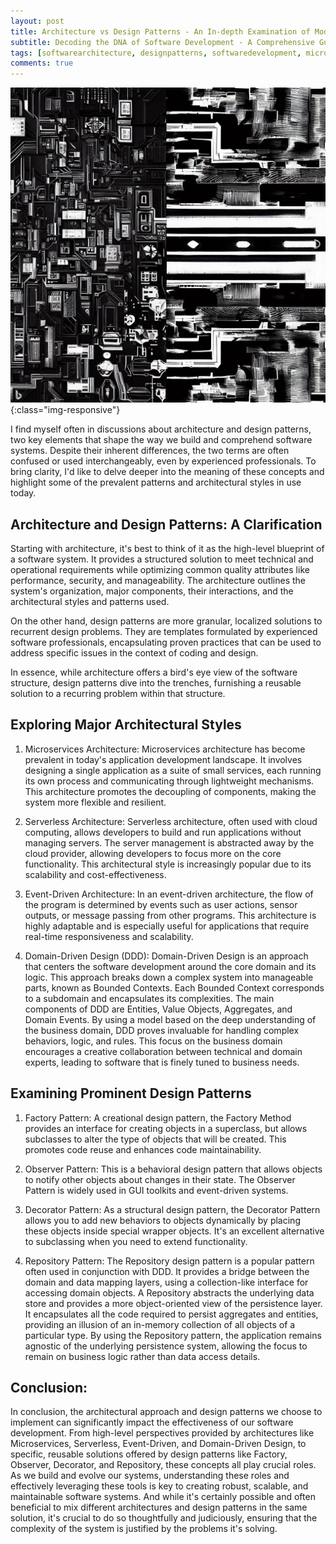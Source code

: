 ```yaml
---
layout: post
title: Architecture vs Design Patterns - An In-depth Examination of Modern Applications
subtitle: Decoding the DNA of Software Development - A Comprehensive Guide to Architectural Styles and Design Patterns
tags: [softwarearchitecture, designpatterns, softwaredevelopment, microservices, serverless, DDD, programming]
comments: true
---
```


![Architecture vs Design Patterns - An In-depth Examination of Modern Applications](../assets/img/posts/architecture-design-patterns.jpeg){:class="img-responsive"}

I find myself often in discussions about architecture and design patterns, two key elements that shape the way we build and comprehend software systems. Despite their inherent differences, the two terms are often confused or used interchangeably, even by experienced professionals. To bring clarity, I'd like to delve deeper into the meaning of these concepts and highlight some of the prevalent patterns and architectural styles in use today.

## Architecture and Design Patterns: A Clarification

Starting with architecture, it's best to think of it as the high-level blueprint of a software system. It provides a structured solution to meet technical and operational requirements while optimizing common quality attributes like performance, security, and manageability. The architecture outlines the system's organization, major components, their interactions, and the architectural styles and patterns used.

On the other hand, design patterns are more granular, localized solutions to recurrent design problems. They are templates formulated by experienced software professionals, encapsulating proven practices that can be used to address specific issues in the context of coding and design.

In essence, while architecture offers a bird's eye view of the software structure, design patterns dive into the trenches, furnishing a reusable solution to a recurring problem within that structure.

## Exploring Major Architectural Styles 

1. Microservices Architecture: Microservices architecture has become prevalent in today's application development landscape. It involves designing a single application as a suite of small services, each running its own process and communicating through lightweight mechanisms. This architecture promotes the decoupling of components, making the system more flexible and resilient.

2. Serverless Architecture: Serverless architecture, often used with cloud computing, allows developers to build and run applications without managing servers. The server management is abstracted away by the cloud provider, allowing developers to focus more on the core functionality. This architectural style is increasingly popular due to its scalability and cost-effectiveness.

3. Event-Driven Architecture: In an event-driven architecture, the flow of the program is determined by events such as user actions, sensor outputs, or message passing from other programs. This architecture is highly adaptable and is especially useful for applications that require real-time responsiveness and scalability.

4. Domain-Driven Design (DDD): Domain-Driven Design is an approach that centers the software development around the core domain and its logic. This approach breaks down a complex system into manageable parts, known as Bounded Contexts. Each Bounded Context corresponds to a subdomain and encapsulates its complexities. The main components of DDD are Entities, Value Objects, Aggregates, and Domain Events. By using a model based on the deep understanding of the business domain, DDD proves invaluable for handling complex behaviors, logic, and rules. This focus on the business domain encourages a creative collaboration between technical and domain experts, leading to software that is finely tuned to business needs.

## Examining Prominent Design Patterns

1. Factory Pattern: A creational design pattern, the Factory Method provides an interface for creating objects in a superclass, but allows subclasses to alter the type of objects that will be created. This promotes code reuse and enhances code maintainability.

2. Observer Pattern: This is a behavioral design pattern that allows objects to notify other objects about changes in their state. The Observer Pattern is widely used in GUI toolkits and event-driven systems.

3. Decorator Pattern: As a structural design pattern, the Decorator Pattern allows you to add new behaviors to objects dynamically by placing these objects inside special wrapper objects. It's an excellent alternative to subclassing when you need to extend functionality.

4. Repository Pattern: The Repository design pattern is a popular pattern often used in conjunction with DDD. It provides a bridge between the domain and data mapping layers, using a collection-like interface for accessing domain objects. A Repository abstracts the underlying data store and provides a more object-oriented view of the persistence layer. It encapsulates all the code required to persist aggregates and entities, providing an illusion of an in-memory collection of all objects of a particular type. By using the Repository pattern, the application remains agnostic of the underlying persistence system, allowing the focus to remain on business logic rather than data access details.

## Conclusion:
In conclusion, the architectural approach and design patterns we choose to implement can significantly impact the effectiveness of our software development. From high-level perspectives provided by architectures like Microservices, Serverless, Event-Driven, and Domain-Driven Design, to specific, reusable solutions offered by design patterns like Factory, Observer, Decorator, and Repository, these concepts all play crucial roles. As we build and evolve our systems, understanding these roles and effectively leveraging these tools is key to creating robust, scalable, and maintainable software systems. And while it's certainly possible and often beneficial to mix different architectures and design patterns in the same solution, it's crucial to do so thoughtfully and judiciously, ensuring that the complexity of the system is justified by the problems it's solving.